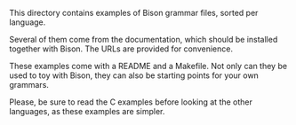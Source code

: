 This directory contains examples of Bison grammar files, sorted per
language.

Several of them come from the documentation, which should be installed
together with Bison.  The URLs are provided for convenience.

These examples come with a README and a Makefile.  Not only can they be used
to toy with Bison, they can also be starting points for your own grammars.

Please, be sure to read the C examples before looking at the other
languages, as these examples are simpler.

<!---

Local Variables:
fill-column: 76
ispell-dictionary: "american"
End:

Copyright (C) 2018-2020 Free Software Foundation, Inc.

Permission is granted to copy, distribute and/or modify this document
under the terms of the GNU Free Documentation License, Version 1.3 or
any later version published by the Free Software Foundation; with no
Invariant Sections, with no Front-Cover Texts, and with no Back-Cover
Texts.  A copy of the license is included in the "GNU Free
Documentation License" file as part of this distribution.
--->
